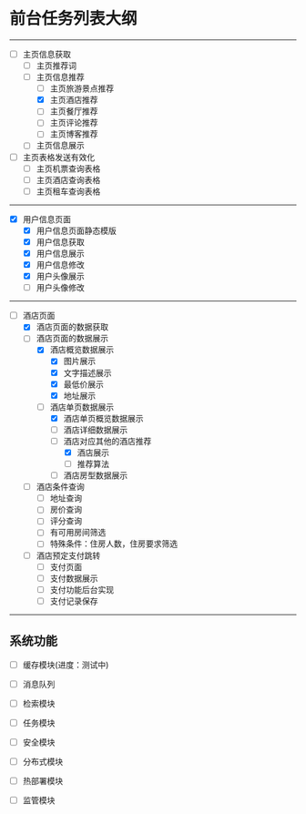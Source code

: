 # 前台任务列表大纲

---

- [ ] 主页信息获取
  - [ ] 主页推荐词
  - [ ] 主页信息推荐
    - [ ] 主页旅游景点推荐
    - [x] 主页酒店推荐
    - [ ] 主页餐厅推荐
    - [ ] 主页评论推荐
    - [ ] 主页博客推荐
  - [ ] 主页信息展示
- [ ] 主页表格发送有效化
  - [ ] 主页机票查询表格
  - [ ] 主页酒店查询表格
  - [ ] 主页租车查询表格

---

- [x] 用户信息页面
  - [x] 用户信息页面静态模版
  - [x] 用户信息获取
  - [x] 用户信息展示
  - [x] 用户信息修改
  - [x] 用户头像展示
  - [ ] 用户头像修改

---

- [ ] 酒店页面
  - [x] 酒店页面的数据获取
  - [ ] 酒店页面的数据展示
    - [x] 酒店概览数据展示
      - [x] 图片展示
      - [x] 文字描述展示
      - [x] 最低价展示
      - [x] 地址展示
    - [ ] 酒店单页数据展示
      - [x] 酒店单页概览数据展示
      - [ ] 酒店详细数据展示
      - [ ] 酒店对应其他的酒店推荐
        - [x] 酒店展示
        - [ ] 推荐算法
      - [ ] 酒店房型数据展示
  - [ ] 酒店条件查询
    - [ ] 地址查询
    - [ ] 房价查询
    - [ ] 评分查询
    - [ ] 有可用房间筛选
    - [ ] 特殊条件：住房人数，住房要求筛选
  - [ ] 酒店预定支付跳转
    - [ ] 支付页面
    - [ ] 支付数据展示
    - [ ] 支付功能后台实现
    - [ ] 支付记录保存

---

## 系统功能

- [ ] 缓存模块(进度：测试中)
- [ ] 消息队列
- [ ] 检索模块
- [ ] 任务模块
- [ ] 安全模块
- [ ] 分布式模块
- [ ] 热部署模块
- [ ] 监管模块

 